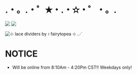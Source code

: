 # .・。.・゜✭・.・✫・゜・。.

   ![](https://komarev.com/ghpvc/?username=HITOGAWARII&color=green&style=plastic&label=stalkers) ![](https://hit.yhype.me/github/profile?account_id=168235619)

<img src="https://64.media.tumblr.com/5af54a228e6afeacc7cd6313f58c69cd/a88210f21fa3a2ce-c0/s1280x1920/ab77f54a2418d33f76d5d2a3a6d80a3fd78e0075.png" alt="⊹ lace dividers by ଽ fairytopea ⊹ ..·`"/>
 
# NOTICE

- Will be online from 8:10Am - 4:20Pm CST!! Weekdays only!
